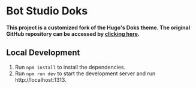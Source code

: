 # Bot Studio Doks

**This project is a customized fork of the Hugo's Doks theme. The original GitHub repository can be accessed by [clicking here](https://github.com/gethyas/doks).**

## Local Development

1. Run `npm install` to install the dependencies.
2. Run `npm run dev` to start the development server and run http://localhost:1313.